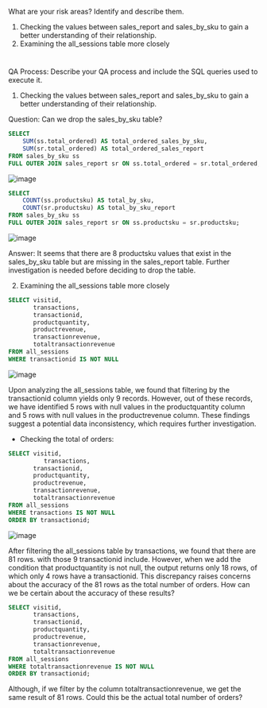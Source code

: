 What are your risk areas? Identify and describe them.
1. Checking the values between sales_report and sales_by_sku to gain a better understanding of their relationship.
2. Examining the all_sessions table more closely
#
QA Process:
Describe your QA process and include the SQL queries used to execute it.

1. Checking the values between sales_report and sales_by_sku to gain a better understanding of their relationship.
 
Question: Can we drop the sales_by_sku table? 

````SQL
SELECT 
    SUM(ss.total_ordered) AS total_ordered_sales_by_sku,
    SUM(sr.total_ordered) AS total_ordered_sales_report
FROM sales_by_sku ss
FULL OUTER JOIN sales_report sr ON ss.total_ordered = sr.total_ordered;
````
![image](https://github.com/rlmrezende/SQL-Project/assets/128871261/5aff0ba2-60b7-410b-ab0b-ab5bb7eaf9ff)

````SQL
SELECT 
    COUNT(ss.productsku) AS total_by_sku,
    COUNT(sr.productsku) AS total_by_sku_report
FROM sales_by_sku ss
FULL OUTER JOIN sales_report sr ON ss.productsku = sr.productsku;
````
![image](https://github.com/rlmrezende/SQL-Project/assets/128871261/e2819612-f185-4044-9531-b1acff5ef0f3)

Answer: It seems that there are 8 productsku values that exist in the sales_by_sku table but are missing in the sales_report table. Further investigation is needed before deciding to drop the table.

2. Examining the all_sessions table more closely

````SQL
SELECT visitid,
       transactions,
       transactionid, 
       productquantity, 
       productrevenue, 
       transactionrevenue, 
       totaltransactionrevenue 
FROM all_sessions
WHERE transactionid IS NOT NULL
````
![image](https://github.com/rlmrezende/SQL-Project/assets/128871261/61773270-dcab-432e-a31d-0f2c289b180e)

Upon analyzing the all_sessions table, we found that filtering by the transactionid column yields only 9 records. However, out of these records, we have identified 5 rows with null values in the productquantity column and 5 rows with null values in the productrevenue column. These findings suggest a potential data inconsistency, which requires further investigation.

 - Checking the total of orders:
````SQL
SELECT visitid,
	      transactions,
       transactionid, 
       productquantity, 
       productrevenue, 
       transactionrevenue, 
       totaltransactionrevenue 
FROM all_sessions
WHERE transactions IS NOT NULL
ORDER BY transactionid;
````
![image](https://github.com/rlmrezende/SQL-Project/assets/128871261/7ca81ac5-4bad-4a9f-896c-94dec12900eb)

After filtering the all_sessions table by transactions, we found that there are 81 rows. with those 9 transactionid include. However, when we add the condition that productquantity is not null, the output returns only 18 rows, of which only 4 rows have a transactionid. This discrepancy raises concerns about the accuracy of the 81 rows as the total number of orders. How can we be certain about the accuracy of these results?

````SQL
SELECT visitid,
       transactions,
       transactionid, 
       productquantity, 
       productrevenue, 
       transactionrevenue, 
       totaltransactionrevenue 
FROM all_sessions
WHERE totaltransactionrevenue IS NOT NULL
ORDER BY transactionid;
````
Although, if we filter by the column totaltransactionrevenue, we get the same result of 81 rows. Could this be the actual total number of orders?

